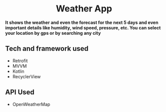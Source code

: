 <h1 align="center">Weather App</h1>
<p><b>It shows the weather and even the forecast for the next 5 days and even important details like humidity, wind speed, pressure, etc. You can select your location by gps or by searching any city 
 <br/></b></p>
 
## Tech and framework used

* Retrofit
* MVVM
* Kotlin
* RecyclerView

## API Used

* OpenWeatherMap
